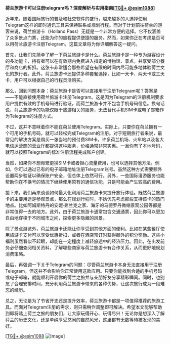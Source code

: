 **荷兰旅游卡可以注册telegram吗？深度解析与实用指南[[TG💪+ @esim1088](https://t.me/s/esim1088)]**

近年来，随着国际旅行的普及和社交软件的盛行，越来越多的人选择使用Telegram这样的即时通讯工具来保持联系或规划行程。而对于计划前往荷兰的游客来说，荷兰旅游卡（Holland Pass）无疑是一个非常方便的选择。它不仅涵盖了众多景点门票，还能为你的旅程提供便捷的服务。然而，如果你正在考虑是否可以用荷兰旅游卡注册Telegram，这篇文章将为你详细解答这一疑问。

首先，让我们先简单了解一下荷兰旅游卡是什么。荷兰旅游卡是一种专为游客设计的多功能卡，持有者可以在有效期内免费进入指定的博物馆、景点，并享受部分餐厅和商店的折扣。这张卡非常适合那些希望在有限的时间内尽可能多地体验荷兰文化的旅行者。此外，荷兰旅游卡还提供多种套餐选择，比如一天卡、两天卡或三天卡，用户可以根据自己的行程灵活购买。

那么，回到问题本身：荷兰旅游卡是否可以直接用于注册Telegram呢？答案是——不能直接使用荷兰旅游卡注册Telegram。这是因为Telegram的注册机制要求用户提供有效的手机号码进行验证，而荷兰旅游卡并不包含手机号码信息。换句话说，荷兰旅游卡的功能仅限于旅游相关的服务，无法替代手机SIM卡或电子邮箱作为Telegram的注册方式。

不过，这并不意味着你不能在荷兰使用Telegram。实际上，只要你在荷兰拥有一个可用的手机号码，就可以轻松完成Telegram的注册。对于短期旅行者来说，最常见的解决方案是购买一张当地的预付费SIM卡。许多荷兰机场、火车站以及各大电信运营商的营业厅都提供这种服务，价格通常非常实惠。一旦你有了本地号码，就可以按照Telegram的标准注册流程完成账户创建。

当然，如果你不想频繁更换SIM卡或者担心流量费用，也可以选择其他方法。例如，你可以通过已有的电子邮箱地址注册Telegram账号。虽然这种方式需要额外设置两步验证以确保账户安全，但总体上依然可行。另外，一些国际漫游服务也能帮助你在不换号的情况下继续使用原有的通信功能，只是可能会产生较高的费用。

接下来，我们再来谈谈如何最大化利用荷兰旅游卡来提升旅行体验。既然荷兰旅游卡的主要用途是参观景点，那么在规划行程时，不妨优先考虑那些支持该卡的热门地点。比如阿姆斯特丹的安妮·弗兰克之家、海牙的马德罗丹微缩景观公园等都是非常值得一去的地方。此外，由于荷兰旅游卡通常包含交通通票，因此你可以更加自由地穿梭于不同城市之间，探索更多隐藏的风景。

除了景点游览外，荷兰旅游卡还能让你享受到其他方面的便利。比如在某些餐厅使用旅游卡支付可以享受优惠折扣，或者在酒店预订时获得额外的积分奖励。这些小福利虽然看似不起眼，却能在一定程度上减轻旅途中的经济压力。因此，在出发前务必仔细查阅相关资料，了解哪些商家与荷兰旅游卡有合作关系，从而更好地规划消费策略。

最后，再强调一下关于Telegram的问题：尽管荷兰旅游卡本身无法直接用于注册Telegram，但这并不会影响你正常使用这款应用。只要你能找到合适的手机号码或电子邮箱，就能顺利开启你的荷兰之旅并与亲朋好友分享精彩瞬间。同时，也别忘了合理安排时间，充分利用荷兰旅游卡带来的各种优势，让这次旅行成为一段难忘的经历。

总之，无论是为了节省开支还是提升效率，荷兰旅游卡都是一项值得推荐的旅游工具。而面对Telegram注册的需求，则只需稍作调整即可解决。希望本文能够帮助到即将踏上荷兰之旅的朋友们，让大家玩得开心、玩得尽兴！无论你是想深入了解荷兰的历史文化，还是单纯享受悠闲的自然风光，这里都有无数等待被发现的美好。

[[TG💪+ @esim1088](https://t.me/s/esim1088) ![Image](https://i.postimg.cc/4NQfJmqS/Snipaste-2025-05-13-00-14-12.png)]